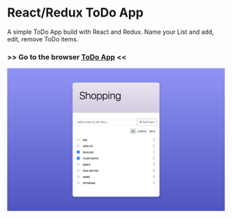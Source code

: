 # React/Redux ToDo App

A simple ToDo App build with React and Redux.
Name your List and add, edit, remove ToDo items.

### >> Go to the browser [ToDo App](todo-app.vincentreynaud.now.sh) <<

![ToDo App Screenshot](./todo-list.png)
